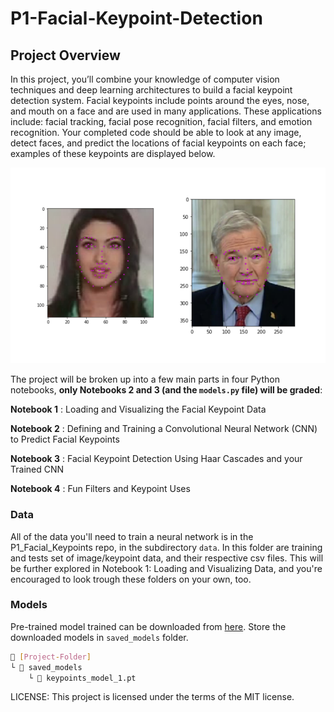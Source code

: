 [//]: # (Image References)

[image1]: ./images/key_pts_example.png "Facial Keypoint Detection"

# P1-Facial-Keypoint-Detection

## Project Overview

In this project, you’ll combine your knowledge of computer vision techniques and deep learning architectures to build a facial keypoint detection system. Facial keypoints include points around the eyes, nose, and mouth on a face and are used in many applications. These applications include: facial tracking, facial pose recognition, facial filters, and emotion recognition. Your completed code should be able to look at any image, detect faces, and predict the locations of facial keypoints on each face; examples of these keypoints are displayed below.

![Facial Keypoint Detection][image1]

The project will be broken up into a few main parts in four Python notebooks, **only Notebooks 2 and 3 (and the `models.py` file) will be graded**:

__Notebook 1__ : Loading and Visualizing the Facial Keypoint Data

__Notebook 2__ : Defining and Training a Convolutional Neural Network (CNN) to Predict Facial Keypoints

__Notebook 3__ : Facial Keypoint Detection Using Haar Cascades and your Trained CNN

__Notebook 4__ : Fun Filters and Keypoint Uses

### Data

All of the data you'll need to train a neural network is in the P1_Facial_Keypoints repo, in the subdirectory `data`. In this folder are training and tests set of image/keypoint data, and their respective csv files. This will be further explored in Notebook 1: Loading and Visualizing Data, and you're encouraged to look trough these folders on your own, too.

### Models
Pre-trained model trained can be downloaded from [here](https://www.dropbox.com/s/3fdmm8houxxrcgr/keypoints_model_1.pt?dl=0). Store the downloaded models in `saved_models` folder.
```sh
📂 [Project-Folder]
└ 📂 saved_models
    └ 📄 keypoints_model_1.pt
```

LICENSE: This project is licensed under the terms of the MIT license.